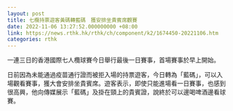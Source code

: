 ```yaml
---
layout: post
title: 七欖持票遊客黃碼轉藍碼　獲安排坐貴賓席觀賽
date: 2022-11-06 13:27:52.000000000 +08:00
link: https://news.rthk.hk/rthk/ch/component/k2/1674450-20221106.htm
categories: rthk
---
```


一連三日的香港國際七人欖球賽今日舉行最後一日賽事，首場賽事於早上開始。

日前因為未能通過疫苗通行證而被拒入場的持票遊客，今日轉為「藍碼」，可以入場觀看賽事，獲大會安排坐貴賓席。遊客表示，即使只能進場看一日賽事，也感到很高興，他向傳媒展示「藍碼」及掛在頸上的貴賓證，說終於可以邊喝啤酒邊看球賽。
